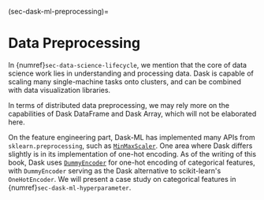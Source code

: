 (sec-dask-ml-preprocessing)=
# Data Preprocessing

In {numref}`sec-data-science-lifecycle`, we mention that the core of data science work lies in understanding and processing data. Dask is capable of scaling many single-machine tasks onto clusters, and can be combined with data visualization libraries.

In terms of distributed data preprocessing, we may rely more on the capabilities of Dask DataFrame and Dask Array, which will not be elaborated here.

On the feature engineering part, Dask-ML has implemented many APIs from `sklearn.preprocessing`, such as [`MinMaxScaler`](https://ml.dask.org/modules/generated/dask_ml.preprocessing.MinMaxScaler.html). One area where Dask differs slightly is in its implementation of one-hot encoding. As of the writing of this book, Dask uses [`DummyEncoder`](https://ml.dask.org/modules/generated/dask_ml.preprocessing.DummyEncoder.html) for one-hot encoding of categorical features, with `DummyEncoder` serving as the Dask alternative to scikit-learn's `OneHotEncoder`. We will present a case study on categorical features in {numref}`sec-dask-ml-hyperparameter`.